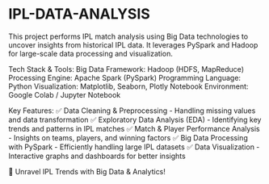 # IPL-DATA-ANALYSIS
This project performs IPL match analysis using Big Data technologies to uncover insights from historical IPL data. It leverages PySpark and Hadoop for large-scale data processing and visualization.


Tech Stack & Tools:
Big Data Framework: Hadoop (HDFS, MapReduce)
Processing Engine: Apache Spark (PySpark)
Programming Language: Python
Visualization: Matplotlib, Seaborn, Plotly
Notebook Environment: Google Colab / Jupyter Notebook


Key Features:
✅ Data Cleaning & Preprocessing - Handling missing values and data transformation
✅ Exploratory Data Analysis (EDA) - Identifying key trends and patterns in IPL matches
✅ Match & Player Performance Analysis - Insights on teams, players, and winning factors
✅ Big Data Processing with PySpark - Efficiently handling large IPL datasets
✅ Data Visualization - Interactive graphs and dashboards for better insights

🚀 Unravel IPL Trends with Big Data & Analytics!
